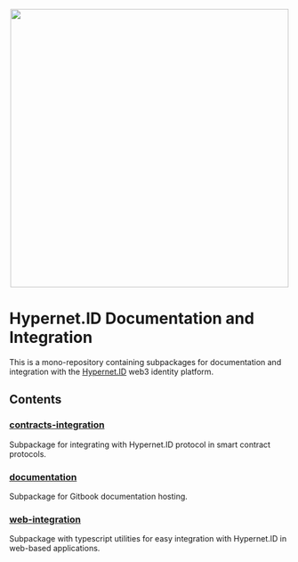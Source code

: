 <p align="center">
  <img src="https://hypernet.id/wp-content/uploads/2021/11/hypernet-id-logo-01-1024x251.png" width="500">
</p>

# Hypernet.ID Documentation and Integration

This is a mono-repository containing subpackages for documentation and integration with the [Hypernet.ID](https://hypernet.id/) 
web3 identity platform. 

## Contents

### [contracts-integration](/packages/contracts-integration)
Subpackage for integrating with Hypernet.ID protocol in smart contract protocols. 

### [documentation](/packages/documentation)
Subpackage for Gitbook documentation hosting. 

### [web-integration](/packages/web-integration)
Subpackage with typescript utilities for easy integration with Hypernet.ID in web-based applications. 

